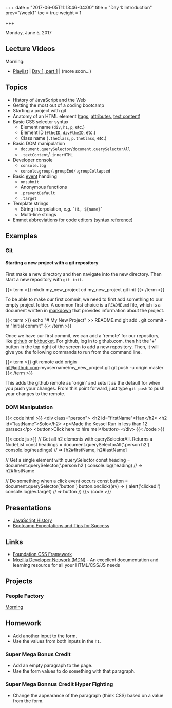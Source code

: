 +++
date = "2017-06-05T11:13:46-04:00"
title = "Day 1: Introduction"
prev="/week1"
toc = true
weight = 1

+++

<date>Monday, June 5, 2017</date>

## Lecture Videos

Morning:

* [Playlist](https://www.youtube.com/playlist?list=PLuT2TqJuwaY9SEkynJl1LudbfzWqc4l84) | [Day 1, part 1](https://www.youtube.com/watch?v=mhtpxtVSwfg&index=1&list=PLuT2TqJuwaY9SEkynJl1LudbfzWqc4l84) | (more soon...)

## Topics

* History of JavaScript and the Web
* Getting the most out of a coding bootcamp
* Starting a project with git
* Anatomy of an HTML element ([tags](https://developer.mozilla.org/en-US/docs/Web/HTML/Element), [attributes](https://developer.mozilla.org/en-US/docs/Web/HTML/Attributes), [text content](https://developer.mozilla.org/en-US/docs/Web/API/Node/textContent))
* Basic CSS selector syntax
  * Element name (`div`, `h1`, `p`, etc.)
  * Element ID (`#theID`, `div#theID`, etc.)
  * Class name (`.theClass`, `p.theClass`, etc.)
* Basic DOM manipulation
  * `document.querySelector`/`document.querySelectorAll`
  * `.textContent`/`.innerHTML`
* Developer console
  * `console.log`
  * `console.group/.groupEnd/.groupCollapsed`
* Basic [event](https://www.w3schools.com/js/js_events.asp) handling
  * `onsubmit`
  * Anonymous functions
  * `.preventDefault`
  * `.target`
* Template strings
  * String interpolation, _e.g._ `` `Hi, ${name}` ``
  * Multi-line strings
* Emmet abbreviations for code editors ([syntax reference](https://docs.emmet.io/abbreviations/syntax/))

## Examples

### Git

#### Starting a new project with a git repository

First make a new directory and then navigate into the new directory.  Then start a new repository with `git init`.

{{< term >}}
mkdir my_new_project
cd my_new_project
git init
{{< /term >}}

To be able to make our first commit, we need to first add something to our empty project folder.  A common first choice is a `README.md` file, which is a document written in [markdown](https://guides.github.com/features/mastering-markdown/) that provides information about the project.

{{< term >}}
echo "# My New Project" >> README.md
git add .
git commit -m "Initial commit"
{{< /term >}}

Once we have our first commit, we can add a 'remote' for our repository, like [github](https://github.com) or [bitbucket](https://bitbucket.org/).  For github, log in to github.com, then hit the '+' button in the top right of the screen to add a new repository.  Then, it will give you the following commands to run from the command line.

{{< term >}}
git remote add origin git@github.com:myusername/my_new_project.git
git push -u origin master
{{< /term >}}

This adds the github remote as 'origin' and sets it as the default for when you push your changes.  From this point forward, just type `git push` to push your changes to the remote.

### DOM Manipulation
{{< code html >}}
&lt;div class=&quot;person&quot;&gt;
  &lt;h2 id=&quot;firstName&quot;>Han&lt;/h2&gt;
  &lt;h2 id=&quot;lastName&quot;>Solo&lt;/h2&gt;
  &lt;p>Made the Kessel Run in less than 12 parsecs&lt;/p&gt;
  &lt;button>Click here to hire me!&lt;/button&gt;
&lt;/div&gt;
{{< /code >}}

{{< code js >}}
// Get all h2 elements with querySelectorAll. Returns a NodeList
const headings = document.querySelectorAll('.person h2')
console.log(headings) 
// => [h2#firstName, h2#lastName]

// Get a single element with querySelector
const heading = document.querySelector('.person h2')
console.log(heading)
// => h2#firstName

// Do something when a click event occurs
const button = document.querySelector('button')
button.onclick((ev) => {
  alert('clicked!')
  console.log(ev.target)
  // => button
})
{{< /code >}}

## Presentations
* <a target="_blank" href="/history-of-the-web.pdf">JavaScript History</a>
* <a target="_blank" href="/bootcamp-success.pdf">Bootcamp Expectations and Tips for Success</a>

## Links
* [Foundation CSS Framework](http://foundation.zurb.com)
* [Mozilla Developer Network (MDN)](https://developer.mozilla.org/en-US/) - An excellent documentation and learning resource for all your HTML/CSS/JS needs

## Projects

### People Factory
[Morning](https://github.com/xtbc17s2/people-factory/tree/f1df2ad6cd6f97755e9c79262ccfaa3dcbd6ac79)

## Homework

* Add another input to the form.
* Use the values from both inputs in the `h1`.

### Super Mega Bonus Credit

* Add an empty paragraph to the page.
* Use the form values to do something with that paragraph.

### Super Mega Bonnus Credit Hyper Fighting

* Change the appearance of the paragraph (think CSS) based on a value from the form.
